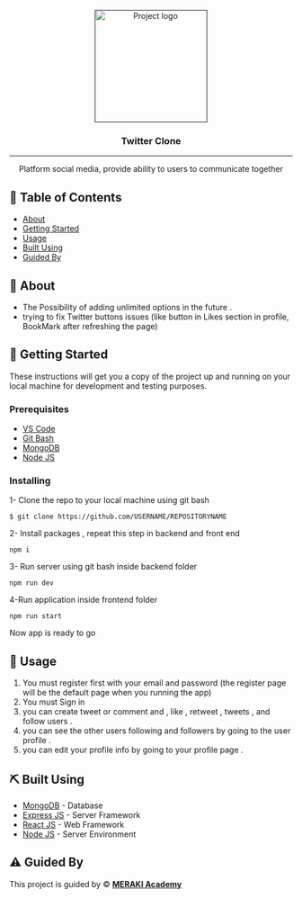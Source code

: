 <p align="center">
  <a href="" rel="noopener">
 <img width=200px height=200px src="https://res.cloudinary.com/a-taha-p4/image/upload/v1653103621/yvyffth83xrjez1gz3br.png" alt="Project logo"></a>
</p>

<h3 align="center">Twitter Clone</h3>

---

<p align="center"> Platform social media, provide ability to users to communicate together
    <br> 
</p>

## 📝 Table of Contents

- [About](#about)
- [Getting Started](#getting_started)
- [Usage](#usage)
- [Built Using](#built_using)
- [Guided By](#guided_by)

## 🧐 About <a name = "about"></a>

- The Possibility of adding unlimited options in the future . 
- trying to fix Twitter buttons issues (like button in Likes section in profile, BookMark after refreshing the page) 


## 🏁 Getting Started <a name = "getting_started"></a>

These instructions will get you a copy of the project up and running on your local machine for development and testing purposes.

### Prerequisites

- [VS Code](https://code.visualstudio.com/) 
- [Git Bash](https://git-scm.com/download/win/)
- [MongoDB](https://www.mongodb.com/) 
- [Node JS](https://nodejs.org/en/) 



### Installing

1- Clone the repo to your local machine using git bash


```
$ git clone https://github.com/USERNAME/REPOSITORYNAME

```

2- Install packages , repeat this step in backend and front end 
```
npm i
```
3- Run server using git bash inside backend folder
```
npm run dev
```
4-Run application inside frontend folder 
```
npm run start
```
Now app is ready to go 


## 🎈 Usage <a name="usage"></a>

 1. You must register first with your email and password (the register page will be the default page when you running the app)
 2. You must Sign in
 3. you can create tweet or comment and , like , retweet , tweets , and follow users . 
 4. you can see the other users following and followers by going to the user profile . 
 5. you can edit your profile info by going to your profile page . 
 
## ⛏️ Built Using <a name = "built_using"></a>

- [MongoDB](https://www.mongodb.com/) - Database
- [Express JS](https://expressjs.com/) - Server Framework
- [React JS](https://https://reactjs.org/) - Web Framework
- [Node JS](https://nodejs.org/en/) - Server Environment

## ⚠️ Guided By <a name = "guided_by"></a>

This project is guided by ©️ **[MERAKI Academy](https://www.meraki-academy.org)**

